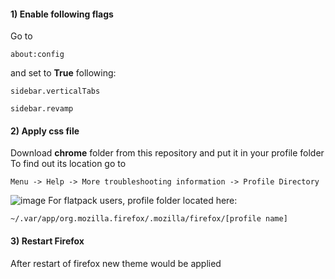 #### 1) Enable following flags
Go to
```
about:config
```
and set to **True** following:
```
sidebar.verticalTabs

sidebar.revamp
```
#### 2) Apply css file
Download **chrome** folder from this repository and put it in your profile folder <br/> 
To find out its location go to 
```
Menu -> Help -> More troubleshooting information -> Profile Directory
```
![image](https://user-images.githubusercontent.com/36964755/218854530-459d4480-65b9-437e-8a4c-345e0e58b3bb.png)
For flatpack users, profile folder located here:
```
~/.var/app/org.mozilla.firefox/.mozilla/firefox/[profile name]
```
#### 3) Restart Firefox
After restart of firefox new theme would be applied

